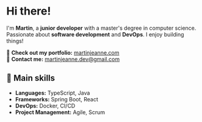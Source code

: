 # Hi there!

I'm **Martin**, a **junior developer** with a master's degree in computer science. Passionate about **software development** and **DevOps**. I enjoy building things!

🚀 **Check out my portfolio:** [martinjeanne.com](https://martinjeanne.com/)  
📧 **Contact me:** martinjeanne.dev@gmail.com  

## 🔧 Main skills

- **Languages:** TypeScript, Java  
- **Frameworks:** Spring Boot, React  
- **DevOps:** Docker, CI/CD  
- **Project Management:** Agile, Scrum  



<!--
**MartinJeanne/martinjeanne** is a ✨ _special_ ✨ repository because its `README.md` (this file) appears on your GitHub profile.

Here are some ideas to get you started:

- 🔭 I’m currently working on ...
- 🌱 I’m currently learning ...
- 👯 I’m looking to collaborate on ...
- 🤔 I’m looking for help with ...
- 💬 Ask me about ...
- 📫 How to reach me: ...
- 😄 Pronouns: ...
- ⚡ Fun fact: ...
-->
